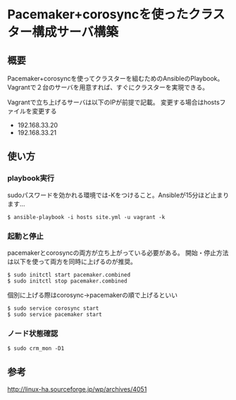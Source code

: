 # Pacemaker+corosyncを使ったクラスター構成サーバ構築

## 概要
Pacemaker+corosyncを使ってクラスターを組むためのAnsibleのPlaybook。
Vagrantで２台のサーバを用意すれば、すぐにクラスターを実現できる。

Vagrantで立ち上げるサーバは以下のIPが前提で記載。
変更する場合はhostsファイルを変更する
- 192.168.33.20
- 192.168.33.21

## 使い方

### playbook実行
sudoパスワードを効かれる環境では-Kをつけること。Ansibleが15分ほど止まります…
```
$ ansible-playbook -i hosts site.yml -u vagrant -k
```

### 起動と停止
pacemakerとcorosyncの両方が立ち上がっている必要がある。
開始・停止方法は以下を使って両方を同時に上げるのが推奨。
```
$ sudo initctl start pacemaker.combined
$ sudo initctl stop pacemaker.combined
```

個別に上げる際はcorosync→pacemakerの順で上げるといい
```
$ sudo service corosync start
$ sudo service pacemaker start
```

### ノード状態確認
```
$ sudo crm_mon -D1
```

## 参考
http://linux-ha.sourceforge.jp/wp/archives/4051
